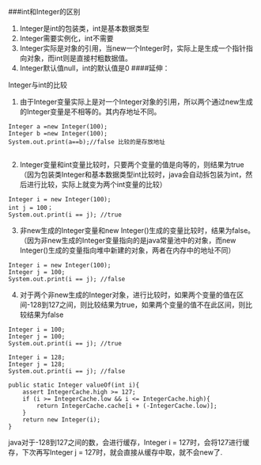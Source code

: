 ###int和Integer的区别

1. Integer是int的包装类，int是基本数据类型
2. Integer需要实例化，int不需要
3. Integer实际是对象的引用，当new一个Integer时，实际上是生成一个指针指向对象，而int则是直接村粗数据值。
4. Integer默认值null，int的默认值是0
####延伸：

Integer与int的比较

1. 由于Integer变量实际上是对一个Integer对象的引用，所以两个通过new生成的Integer变量是不相等的。其内存地址不同。

```
Integer a =new Integer(100);
Integer b =new Integer(100);
System.out.print(a==b);//false 比较的是存放地址
   
```

2. Integer变量和int变量比较时，只要两个变量的值是向等的，则结果为true（因为包装类Integer和基本数据类型int比较时，java会自动拆包装为int，然后进行比较，实际上就变为两个int变量的比较）

```
Integer i = new Integer(100);
int j = 100；
System.out.print(i == j); //true
```
3. 非new生成的Integer变量和new Integer()生成的变量比较时，结果为false。（因为非new生成的Integer变量指向的是java常量池中的对象，而new Integer()生成的变量指向堆中新建的对象，两者在内存中的地址不同）

```
Integer i = new Integer(100);
Integer j = 100;
System.out.print(i == j); //false   
```

4. 对于两个非new生成的Integer对象，进行比较时，如果两个变量的值在区间-128到127之间，则比较结果为true，如果两个变量的值不在此区间，则比较结果为false

```
Integer i = 100;
Integer j = 100;
System.out.print(i == j); //true

Integer i = 128;
Integer j = 128;
System.out.print(i == j); //false
```

```
public static Integer valueOf(int i){
    assert IntegerCache.high >= 127;
    if (i >= IntegerCache.low && i <= IntegerCache.high){
        return IntegerCache.cache[i + (-IntegerCache.low)];
    }
    return new Integer(i);
}
```

java对于-128到127之间的数，会进行缓存，Integer i = 127时，会将127进行缓存，下次再写Integer j = 127时，就会直接从缓存中取，就不会new了.